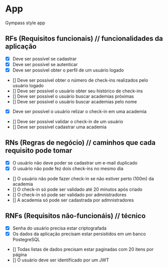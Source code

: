 # App

Gympass style app

## RFs (Requisitos funcionais) // funcionalidades da aplicação

-   [x] Deve ser possível se cadastrar
-   [x] Deve ser possível se autenticar
-   [x] Deve ser possível obter o perfil de um usuário logado
-   [] Deve ser possível obter o número de check-ins realizados pelo usuário logado
-   [] Deve ser possível o usuário obter seu histórico de check-ins
-   [] Deve ser possível o usuário buscar academias próximas
-   [] Deve ser possível o usuário buscar academias pelo nome
-   [x] Deve ser possível o usuário relizar o check-in em uma academia
-   [] Deve ser possível validar o check-in de um usuário
-   [] Deve ser possível cadastrar uma academia

## RNs (Regras de negócio) // caminhos que cada requisito pode tomar

-   [x] O usuário não deve poder se cadastrar um e-mail duplicado
-   [x] O usuário não pode fez dois check-ins no mesmo dia
-   [] O usuário não pode fazer check-in se não estiver perto (100m) da academia
-   [] O check-in só pode ser validado até 20 minutos após criado
-   [] O check-in só pode ser validado por admnistradores
-   [] A academia só pode ser cadastrada por admnistradores

## RNFs (Requisitos não-funcionáis) // técnico

-   [x] Senha do usuário precisa estar criptografada
-   [x] Os dados da aplicação precisam estar persistidos em um banco PostegreSQL
-   [] Todas listas de dados precisam estar paginadas com 20 itens por página
-   [] O usuário deve ser identificado por um JWT
